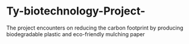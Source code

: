 # Ty-biotechnology-Project-
The project encounters on reducing the carbon footprint by producing biodegradable plastic and eco-friendly mulching paper 
